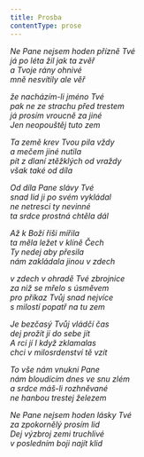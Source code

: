 ```yaml
---
title: Prosba
contentType: prose
---
```


_Ne Pane nejsem hoden přízně Tvé  
já po léta žil jak ta zvěř  
a Tvoje rány ohnivé  
mně nesvítily ale věř_

  

_že nacházím-li jméno Tvé  
pak ne ze strachu před trestem  
já prosím vroucně za jiné  
Jen neopouštěj tuto zem_

  

_Ta země krev Tvou pila vždy  
a mečem jiné nutila  
pít z dlaní ztěžklých od vraždy  
však také od díla_

  

_Od díla Pane slávy Tvé  
snad lid ji po svém vykládal  
ne netresci ty nevinné  
ta srdce prostná chtěla dál_

  

_Až k Boží říši mířila  
ta měla ležet v klíně Čech  
Ty nedej aby přesila  
nám zakládala jinou v zdech_

  

_v zdech v ohradě Tvé zbrojnice  
za niž se mřelo s úsměvem  
pro příkaz Tvůj snad nejvíce  
s milostí popatř na tu zem_

  

_Je bezčasý Tvůj vládčí čas  
dej prožít jí do sebe jít  
A rci jí I když zklamalas  
chci v milosrdenství tě vzít_

  

_To vše nám vnukni Pane  
nám bloudícím dnes ve snu zlém  
a srdce máš-li rozhněvané  
ne hanbou trestej železem_

  

_Ne Pane nejsem hoden lásky Tvé  
za zpokornělý prosím lid  
Dej výzbroj zemi truchlivé  
v posledním boji najít klid_
